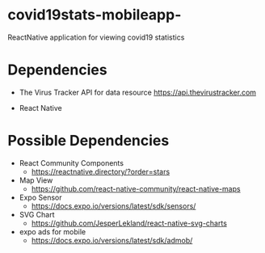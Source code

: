 # covid19stats-mobileapp-
ReactNative application for viewing covid19 statistics

# Dependencies
- The Virus Tracker API for data resource
https://api.thevirustracker.com

- React Native

# Possible Dependencies
- React Community Components
    - https://reactnative.directory/?order=stars
- Map View
    - https://github.com/react-native-community/react-native-maps
- Expo Sensor
    - https://docs.expo.io/versions/latest/sdk/sensors/
- SVG Chart
    - https://github.com/JesperLekland/react-native-svg-charts
- expo ads for mobile
    - https://docs.expo.io/versions/latest/sdk/admob/

